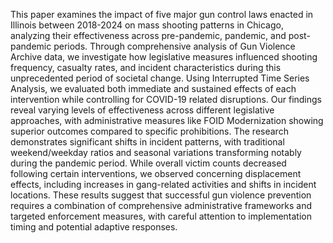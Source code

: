 This paper examines the impact of five major gun control laws enacted in Illinois between 2018-2024 on mass shooting patterns in 
Chicago, analyzing their effectiveness across pre-pandemic, pandemic, and post-pandemic periods. Through comprehensive analysis of 
Gun Violence Archive data, we investigate how legislative measures influenced shooting frequency, casualty rates, and incident 
characteristics during this unprecedented period of societal change. Using Interrupted Time Series Analysis, we evaluated both immediate 
and sustained effects of each intervention while controlling for COVID-19 related disruptions. Our findings reveal varying levels of 
effectiveness across different legislative approaches, with administrative measures like FOID Modernization showing superior outcomes 
compared to specific prohibitions. The research demonstrates significant shifts in incident patterns, with traditional weekend/weekday 
ratios and seasonal variations transforming notably during the pandemic period. While overall victim counts decreased following certain 
interventions, we observed concerning displacement effects, including increases in gang-related activities and shifts in incident locations. 
These results suggest that successful gun violence prevention requires a combination of comprehensive administrative frameworks and 
targeted enforcement measures, with careful attention to implementation timing and potential adaptive responses.
